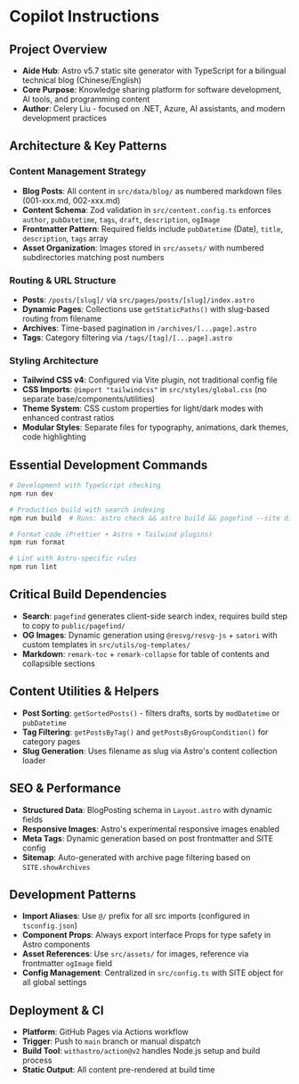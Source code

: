 # Copilot Instructions

## Project Overview

- **Aide Hub**: Astro v5.7 static site generator with TypeScript for a bilingual technical blog (Chinese/English)
- **Core Purpose**: Knowledge sharing platform for software development, AI tools, and programming content
- **Author**: Celery Liu - focused on .NET, Azure, AI assistants, and modern development practices

## Architecture & Key Patterns

### Content Management Strategy

- **Blog Posts**: All content in `src/data/blog/` as numbered markdown files (001-xxx.md, 002-xxx.md)
- **Content Schema**: Zod validation in `src/content.config.ts` enforces `author`, `pubDatetime`, `tags`, `draft`, `description`, `ogImage`
- **Frontmatter Pattern**: Required fields include `pubDatetime` (Date), `title`, `description`, `tags` array
- **Asset Organization**: Images stored in `src/assets/` with numbered subdirectories matching post numbers

### Routing & URL Structure

- **Posts**: `/posts/[slug]/` via `src/pages/posts/[slug]/index.astro`
- **Dynamic Pages**: Collections use `getStaticPaths()` with slug-based routing from filename
- **Archives**: Time-based pagination in `/archives/[...page].astro`
- **Tags**: Category filtering via `/tags/[tag]/[...page].astro`

### Styling Architecture

- **Tailwind CSS v4**: Configured via Vite plugin, not traditional config file
- **CSS Imports**: `@import "tailwindcss"` in `src/styles/global.css` (no separate base/components/utilities)
- **Theme System**: CSS custom properties for light/dark modes with enhanced contrast ratios
- **Modular Styles**: Separate files for typography, animations, dark themes, code highlighting

## Essential Development Commands

```bash
# Development with TypeScript checking
npm run dev

# Production build with search indexing
npm run build  # Runs: astro check && astro build && pagefind --site dist && cp -r dist/pagefind public/

# Format code (Prettier + Astro + Tailwind plugins)
npm run format

# Lint with Astro-specific rules
npm run lint
```

## Critical Build Dependencies

- **Search**: `pagefind` generates client-side search index, requires build step to copy to `public/pagefind/`
- **OG Images**: Dynamic generation using `@resvg/resvg-js` + `satori` with custom templates in `src/utils/og-templates/`
- **Markdown**: `remark-toc` + `remark-collapse` for table of contents and collapsible sections

## Content Utilities & Helpers

- **Post Sorting**: `getSortedPosts()` - filters drafts, sorts by `modDatetime` or `pubDatetime`
- **Tag Filtering**: `getPostsByTag()` and `getPostsByGroupCondition()` for category pages
- **Slug Generation**: Uses filename as slug via Astro's content collection loader

## SEO & Performance

- **Structured Data**: BlogPosting schema in `Layout.astro` with dynamic fields
- **Responsive Images**: Astro's experimental responsive images enabled
- **Meta Tags**: Dynamic generation based on post frontmatter and SITE config
- **Sitemap**: Auto-generated with archive page filtering based on `SITE.showArchives`

## Development Patterns

- **Import Aliases**: Use `@/` prefix for all src imports (configured in `tsconfig.json`)
- **Component Props**: Always export interface Props for type safety in Astro components
- **Asset References**: Use `src/assets/` for images, reference via frontmatter `ogImage` field
- **Config Management**: Centralized in `src/config.ts` with SITE object for all global settings

## Deployment & CI

- **Platform**: GitHub Pages via Actions workflow
- **Trigger**: Push to `main` branch or manual dispatch
- **Build Tool**: `withastro/action@v2` handles Node.js setup and build process
- **Static Output**: All content pre-rendered at build time

